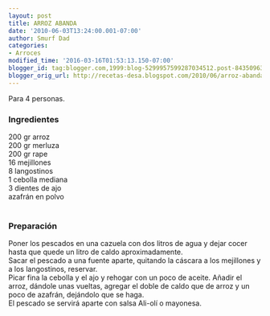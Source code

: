```yaml
---
layout: post
title: ARROZ ABANDA
date: '2010-06-03T13:24:00.001-07:00'
author: Smurf Dad
categories:
- Arroces
modified_time: '2016-03-16T01:53:13.150-07:00'
blogger_id: tag:blogger.com,1999:blog-5299957599287034512.post-8435096366829958999
blogger_orig_url: http://recetas-desa.blogspot.com/2010/06/arroz-abanda.html
---
```


Para 4 personas.<br /><h3>Ingredientes</h3>200 gr arroz<br />200 gr merluza<br />200 gr rape<br />16 mejillones<br />8 langostinos<br />1 cebolla mediana<br />3 dientes de ajo<br />azafrán en polvo<br /><br /><h3>Preparación</h3>Poner los pescados en una cazuela con dos litros de agua y dejar cocer hasta que quede un litro de caldo aproximadamente.<br />Sacar el pescado a una fuente aparte, quitando la cáscara a los  mejillones y a los langostinos, reservar.<br />Picar fina la cebolla y el ajo y rehogar con un poco de aceite. Añadir el arroz, dándole unas vueltas, agregar el doble de caldo que de arroz y un poco de azafrán, dejándolo que se haga.<br />El pescado se servirá aparte con salsa Ali-olí o mayonesa.